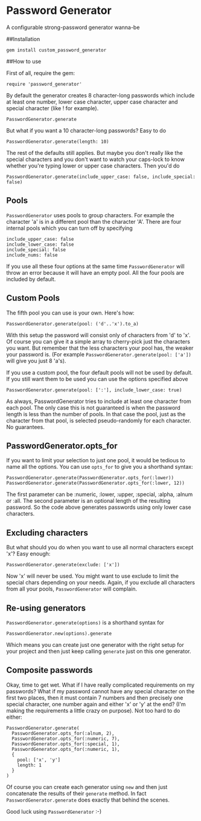 # Password Generator

A configurable strong-password generator wanna-be

##Installation

    gem install custom_password_generator

##How to use

First of all, require the gem:

    require 'password_generator'

By default the generator creates 8 character-long passwords which include at least one number, lower case character, upper case character and special character (like ! for example).

    PasswordGenerator.generate

But what if you want a 10 character-long passwords? Easy to do

    PasswordGenerator.generate(length: 10)

The rest of the defaults still applies. But maybe you don't really like the special characters and you don't want to watch your caps-lock to know whether you're typing lower or upper case characters. Then you'd do

    PasswordGenerator.generate(include_upper_case: false, include_special: false)

## Pools

```PasswordGenerator``` uses pools to group characters. For example the character 'a' is in a different pool than the character 'A'. There are four internal pools which you can turn off by specifying

    include_upper_case: false
    include_lower_case: false
    include_special: false
    include_nums: false

If you use all these four options at the same time ```PasswordGenerator``` will throw an error because it will have an empty pool. All the four pools are included by default.

## Custom Pools

The fifth pool you can use is your own. Here's how:

    PasswordGenerator.generate(pool: ('d'..'x').to_a)

With this setup the password will consist only of characters from 'd' to 'x'. Of course you can give it a simple array to cherry-pick just the characters you want. But remember that the less characters your pool has, the weaker your password is. (For example ```PasswordGenerator.generate(pool: ['a'])``` will give you just 8 'a's).

If you use a custom pool, the four default pools will not be used by default. If you still want them to be used you can use the options specified above

    PasswordGenerator.generate(pool: [':'], include_lower_case: true)

As always, PasswordGenerator tries to include at least one character from each pool. The only case this is not guaranteed is when the password length is less than the number of pools. In that case the pool, just as the character from that pool, is selected pseudo-randomly for each character. No guarantees.

## PasswordGenerator.opts_for

If you want to limit your selection to just one pool, it would be tedious to name all the options. You can use ```opts_for``` to give you a shorthand syntax:

    PasswordGenerator.generate(PasswordGenerator.opts_for(:lower))
    PasswordGenerator.generate(PasswordGenerator.opts_for(:lower, 12))

The first parameter can be :numeric, :lower, :upper, :special, :alpha, :alnum or :all. The second parameter is an optional length of the resulting password. So the code above generates passwords using only lower case characters.

## Excluding characters

But what should you do when you want to use all normal characters except 'x'? Easy enough:

    PasswordGenerator.generate(exclude: ['x'])

Now 'x' will never be used. You might want to use exclude to limit the special chars depending on your needs. Again, if you exclude all characters from all your pools, ```PasswordGenerator``` will complain.

## Re-using generators

```PasswordGenerator.generate(options)``` is a shorthand syntax for

    PasswordGenerator.new(options).generate

Which means you can create just one generator with the right setup for your project and then just keep calling ```generate``` just on this one generator.

## Composite passwords

Okay, time to get wet. What if I have really complicated requirements on my passwords? What if my password cannot have any special character on the first two places, then it must contain 7 numbers and then precisely one special character, one number again and either 'x' or 'y' at the end? (I'm making the requirements a little crazy on purpose). Not too hard to do either:

    PasswordGenerator.generate(
      PasswordGenerator.opts_for(:alnum, 2),
      PasswordGenerator.opts_for(:numeric, 7),
      PasswordGenerator.opts_for(:special, 1),
      PasswordGenerator.opts_for(:numeric, 1),
      {
        pool: ['x', 'y']
        length: 1
      }
    )

Of course you can create each generator using ```new``` and then just concatenate the results of their ```generate``` method. In fact ```PasswordGenerator.generate``` does exactly that behind the scenes.

Good luck using ```PasswordGenerator``` :-)
